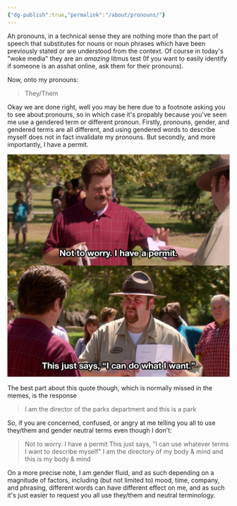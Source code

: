```yaml
---
{"dg-publish":true,"permalink":"/about/pronouns/"}
---
```


Ah pronouns, in a technical sense they are nothing more than the part of speech that substitutes for nouns or noun phrases which have been previously stated or are understood from the context.
Of course in today's "woke media" they are an *amazing* litmus test (If you want to easily identify if someone is an asshat online, ask them for their pronouns).

Now, onto my pronouns:
> They/Them

Okay we are done right, well you may be here due to a footnote asking you to see aboutːpronouns, so in which case it's propably because you've seen me use a gendered term or different pronoun. Firstly, pronouns, gender, and gendered terms are all different, and using gendered words to describe myself does not in fact invalidate my pronouns.
But secondly, and more importantly, I have a permit.

![_attachments/RonCanDoWhatHeWants.jpg|A man hands a park ranger a slip of paper with the caption &quote;Not to worry. I have a permit.&quote;. In the next panel the ranger shows the paper back to him captioned "This just says, "I can do what I want."](/img/user/_attachments/RonCanDoWhatHeWants.jpg)

The best part about this quote though, which is normally missed in the memes, is the response
> I am the director of the parks department and this is a park

So, if you are concerned, confused, or angry at me telling you all to use they/them and gender neutral terms even though I don't:

> Not to worry. I have a permit
> This just says, "I can use whatever terms I want to describe myself"
> I am the directory of my body & mind and this is my body & mind

On a more precise note, I am gender fluid, and as such depending on a magnitude of factors, including (but not limited to) mood, time, company, and phrasing, different words can have different effect on me, and as such it's just easier to request you all use they/them and neutral terminology.
